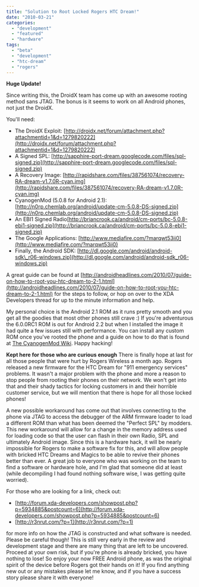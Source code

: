 ```yaml
---
title: "Solution to Root Locked Rogers HTC Dream!"
date: "2010-03-21"
categories: 
  - "development"
  - "featured"
  - "hardware"
tags: 
  - "beta"
  - "development"
  - "htc-dream"
  - "rogers"
---
```


**Huge Update!**

Since writing this, the DroidX team has come up with an awesome rooting method sans JTAG. The bonus is it seems to work on all Android phones, not just the DroidX.

You'll need:

- The DroidX Exploit: [http://droidx.net/forum/attachment.php?attachmentid=1&d=1279820222](http://droidx.net/forum/attachment.php?attachmentid=1&d=1279820222)
- A Signed SPL: [http://sapphire-port-dream.googlecode.com/files/spl-signed.zip](http://sapphire-port-dream.googlecode.com/files/spl-signed.zip)
- A Recovery Image: [http://rapidshare.com/files/387561074/recovery-RA-dream-v1.7.0R-cyan.img](http://rapidshare.com/files/387561074/recovery-RA-dream-v1.7.0R-cyan.img)
- CyanogenMod (5.0.8 for Android 2.1): [http://n0rp.chemlab.org/android/update-cm-5.0.8-DS-signed.zip](http://n0rp.chemlab.org/android/update-cm-5.0.8-DS-signed.zip)
- An EBI1 Signed Radio[http://briancrook.ca/android/cm-ports/bc-5.0.8-ebi1-signed.zip](http://briancrook.ca/android/cm-ports/bc-5.0.8-ebi1-signed.zip)
- The Google Applications: [http://www.mediafire.com/?marqwt53ii0](http://www.mediafire.com/?marqwt53ii0)
- Finally, the Android SDK: [http://dl.google.com/android/android-sdk\_r06-windows.zip](http://dl.google.com/android/android-sdk_r06-windows.zip)

A great guide can be found at [http://androidheadlines.com/2010/07/guide-on-how-to-root-you-htc-dream-to-2-1.html](http://androidheadlines.com/2010/07/guide-on-how-to-root-you-htc-dream-to-2-1.html) for the steps to follow, or hop on over to the XDA Developers thread for up to the minute information and help.

My personal choice is the Android 2.1 ROM as it runs pretty smooth and you get all the goodies that most other phones still crave :) If you're adventurous the 6.0.0RC1 ROM is out for Android 2.2 but when I installed the image it had quite a few issues still with performance. You can install any custom ROM once you've rooted the phone and a guide on how to do that is found at [The CyanogenMod Wiki](http://wiki.cyanogenmod.com/index.php?title=Full_Update_Guide_-_Rogers_Dream_911_Patched). Happy hacking!

**Kept here for those who are curious enough** There is finally hope at last for all those people that were hurt by Rogers Wireless a month ago. Rogers released a new firmware for the HTC Dream for "911 emergency services" problems. It wasn't a major problem with the phone and more a reason to stop people from rooting their phones on their network. We won't get into that and their shady tactics for locking customers in and their horrible customer service, but we will mention that there is hope for all those locked phones!

A new possible workaround has come out that involves connecting to the phone via JTAG to access the debugger of the ARM firmware loader to load a different ROM than what has been deemed the "Perfect SPL" by modders. This new workaround will allow for a change in the memory address used for loading code so that the user can flash in their own Radio, SPL and ultimately Android image. Since this is a hardware hack, it will be nearly impossible for Rogers to make a software fix for this, and will allow people with bricked HTC Dreams and Magics to be able to revive their phones better than ever. A great job to everyone who was working on the team to find a software or hardware hole, and I'm glad that someone did at least (while decompiling I had found nothing software wise, I was getting quite worried).

For those who are looking for a link, check out:

- [http://forum.xda-developers.com/showpost.php?p=5934885&postcount=6](http://forum.xda-developers.com/showpost.php?p=5934885&postcount=6)
- [http://r3nrut.com/?p=1](http://r3nrut.com/?p=1)

for more info on how the JTAG is constructed and what software is needed. Please be careful though! This is still very early in the review and development stage and there are many thing that are left to be uncovered. Proceed at your own risk, but if you're phone is already bricked, you have nothing to lose! So enjoy your now FREE Android phone, as was the original spirit of the device before Rogers got their hands on it! If you find anything new out or any mistakes please let me know, and if you have a success story please share it with everyone!
